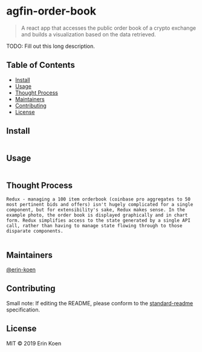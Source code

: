 # agfin-order-book


> A react app that accesses the public order book of a crypto exchange and builds a visualization based on the data retrieved.

TODO: Fill out this long description.

## Table of Contents

- [Install](#install)
- [Usage](#usage)
- [Thought Process](#thought_process)
- [Maintainers](#maintainers)
- [Contributing](#contributing)
- [License](#license)

## Install

```
```

## Usage

```
```

## Thought Process
```
Redux - managing a 100 item orderbook (coinbase pro aggregates to 50 most pertinent bids and offers) isn't hugely complicated for a single component, but for extensibility's sake, Redux makes sense. In the example photo, the order book is displayed graphically and in chart form. Redux simplifies access to the state generated by a single API call, rather than having to manage state flowing through to those disparate components. 


```

## Maintainers

[@erin-koen](https://github.com/erin-koen)

## Contributing



Small note: If editing the README, please conform to the [standard-readme](https://github.com/RichardLitt/standard-readme) specification.

## License

MIT © 2019 Erin Koen
